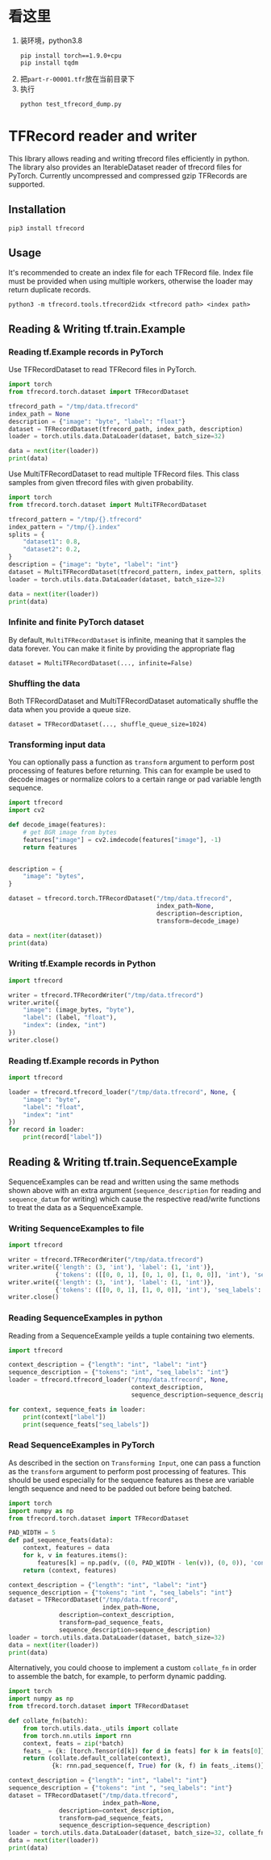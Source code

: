 # 看这里

1. 装环境，python3.8
    ```
    pip install torch==1.9.0+cpu
    pip install tqdm
    ```
2. 把`part-r-00001.tfr`放在当前目录下
3. 执行
    ```
    python test_tfrecord_dump.py
    ```
    



# TFRecord reader and writer

This library allows reading and writing tfrecord files efficiently in python. The library also provides an IterableDataset reader of tfrecord files for PyTorch. Currently uncompressed and compressed gzip TFRecords are supported.

## Installation

```pip3 install tfrecord```

## Usage

It's recommended to create an index file for each TFRecord file. Index file must be provided when using multiple workers, otherwise the loader may return duplicate records.
```
python3 -m tfrecord.tools.tfrecord2idx <tfrecord path> <index path>
```

## Reading & Writing tf.train.Example

### Reading tf.Example records in PyTorch
Use TFRecordDataset to read TFRecord files in PyTorch.
```python
import torch
from tfrecord.torch.dataset import TFRecordDataset

tfrecord_path = "/tmp/data.tfrecord"
index_path = None
description = {"image": "byte", "label": "float"}
dataset = TFRecordDataset(tfrecord_path, index_path, description)
loader = torch.utils.data.DataLoader(dataset, batch_size=32)

data = next(iter(loader))
print(data)
```

Use MultiTFRecordDataset to read multiple TFRecord files. This class samples from given tfrecord files with given probability.
```python
import torch
from tfrecord.torch.dataset import MultiTFRecordDataset

tfrecord_pattern = "/tmp/{}.tfrecord"
index_pattern = "/tmp/{}.index"
splits = {
    "dataset1": 0.8,
    "dataset2": 0.2,
}
description = {"image": "byte", "label": "int"}
dataset = MultiTFRecordDataset(tfrecord_pattern, index_pattern, splits, description)
loader = torch.utils.data.DataLoader(dataset, batch_size=32)

data = next(iter(loader))
print(data)
```

### Infinite and finite PyTorch dataset

By default, `MultiTFRecordDataset` is infinite, meaning that it samples the data forever. You can make it finite by providing the appropriate flag
```
dataset = MultiTFRecordDataset(..., infinite=False)
```

### Shuffling the data

Both TFRecordDataset and MultiTFRecordDataset automatically shuffle the data when you provide a queue size.
```
dataset = TFRecordDataset(..., shuffle_queue_size=1024)
```

### Transforming input data

You can optionally pass a function as `transform` argument to perform post processing of features before returning. 
This can for example be used to decode images or normalize colors to a certain range or pad variable length sequence.
 
```python
import tfrecord
import cv2

def decode_image(features):
    # get BGR image from bytes
    features["image"] = cv2.imdecode(features["image"], -1)
    return features


description = {
    "image": "bytes",
}

dataset = tfrecord.torch.TFRecordDataset("/tmp/data.tfrecord",
                                         index_path=None,
                                         description=description,
                                         transform=decode_image)

data = next(iter(dataset))
print(data)
```

### Writing tf.Example records in Python
```python
import tfrecord

writer = tfrecord.TFRecordWriter("/tmp/data.tfrecord")
writer.write({
    "image": (image_bytes, "byte"),
    "label": (label, "float"),
    "index": (index, "int")
})
writer.close()
```

### Reading tf.Example records in Python
```python
import tfrecord

loader = tfrecord.tfrecord_loader("/tmp/data.tfrecord", None, {
    "image": "byte",
    "label": "float",
    "index": "int"
})
for record in loader:
    print(record["label"])
```

## Reading & Writing tf.train.SequenceExample

SequenceExamples can be read and written using the same methods shown above with an extra argument
(`sequence_description` for reading and `sequence_datum` for writing) which cause the respective
read/write functions to treat the data as a SequenceExample.

### Writing SequenceExamples to file

```python
import tfrecord

writer = tfrecord.TFRecordWriter("/tmp/data.tfrecord")
writer.write({'length': (3, 'int'), 'label': (1, 'int')},
             {'tokens': ([[0, 0, 1], [0, 1, 0], [1, 0, 0]], 'int'), 'seq_labels': ([0, 1, 1], 'int')})
writer.write({'length': (3, 'int'), 'label': (1, 'int')},
             {'tokens': ([[0, 0, 1], [1, 0, 0]], 'int'), 'seq_labels': ([0, 1], 'int')})
writer.close()
```

### Reading SequenceExamples in python

Reading from a SequenceExample yeilds a tuple containing two elements.

```python
import tfrecord

context_description = {"length": "int", "label": "int"}
sequence_description = {"tokens": "int", "seq_labels": "int"}
loader = tfrecord.tfrecord_loader("/tmp/data.tfrecord", None,
                                  context_description,
                                  sequence_description=sequence_description)

for context, sequence_feats in loader:
    print(context["label"])
    print(sequence_feats["seq_labels"])
```

### Read SequenceExamples in PyTorch

As described in the section on `Transforming Input`, one can pass a function as the `transform` argument to
perform post processing of features. This should be used especially for the sequence features as these are
variable length sequence and need to be padded out before being batched.

```python
import torch
import numpy as np
from tfrecord.torch.dataset import TFRecordDataset

PAD_WIDTH = 5
def pad_sequence_feats(data):
    context, features = data
    for k, v in features.items():
        features[k] = np.pad(v, ((0, PAD_WIDTH - len(v)), (0, 0)), 'constant')
    return (context, features)

context_description = {"length": "int", "label": "int"}
sequence_description = {"tokens": "int ", "seq_labels": "int"}
dataset = TFRecordDataset("/tmp/data.tfrecord",
                          index_path=None,
			  description=context_description,
			  transform=pad_sequence_feats,
			  sequence_description=sequence_description)
loader = torch.utils.data.DataLoader(dataset, batch_size=32)
data = next(iter(loader))
print(data)
```

Alternatively, you could choose to implement a custom `collate_fn` in order to assemble the batch,
for example, to perform dynamic padding.

```python
import torch
import numpy as np
from tfrecord.torch.dataset import TFRecordDataset

def collate_fn(batch):
    from torch.utils.data._utils import collate
    from torch.nn.utils import rnn
    context, feats = zip(*batch)
    feats_ = {k: [torch.Tensor(d[k]) for d in feats] for k in feats[0]}
    return (collate.default_collate(context),
            {k: rnn.pad_sequence(f, True) for (k, f) in feats_.items()})

context_description = {"length": "int", "label": "int"}
sequence_description = {"tokens": "int ", "seq_labels": "int"}
dataset = TFRecordDataset("/tmp/data.tfrecord",
                          index_path=None,
			  description=context_description,
			  transform=pad_sequence_feats,
			  sequence_description=sequence_description)
loader = torch.utils.data.DataLoader(dataset, batch_size=32, collate_fn=collate_fn)
data = next(iter(loader))
print(data)
```
